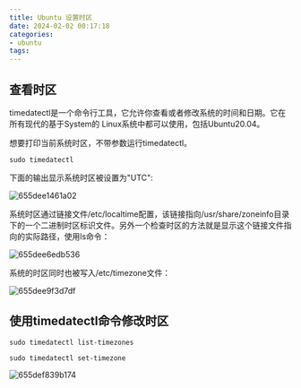 ```yaml
---
title: Ubuntu 设置时区
date: 2024-02-02 00:17:18
categories:
- ubuntu
tags:
---
```

## 查看时区

timedatectl是一个命令行工具，它允许你查看或者修改系统的时间和日期。它在所有现代的基于System的 Linux系统中都可以使用，包括Ubuntu20.04。

想要打印当前系统时区，不带参数运行timedatectl。

```shell
sudo timedatectl
```

下面的输出显示系统时区被设置为"UTC":
<div class="justified-gallery">

![655dee1461a02](655dee1461a02.png)

</div>
系统时区通过链接文件/etc/localtime配置，该链接指向/usr/share/zoneinfo目录下的一个二进制时区标识文件。另外一个检查时区的方法就是显示这个链接文件指向的实际路径，使用ls命令：
<div class="justified-gallery">

![655dee6edb536](655dee6edb536.png)

</div>
系统的时区同时也被写入/etc/timezone文件：
<div class="justified-gallery">

![655dee9f3d7df](655dee9f3d7df.png)
</div>

## 使用timedatectl命令修改时区

```shell
sudo timedatectl list-timezones

sudo timedatectl set-timezone
```

<div class="justified-gallery">

![655def839b174](655def839b174.png)

</div>
